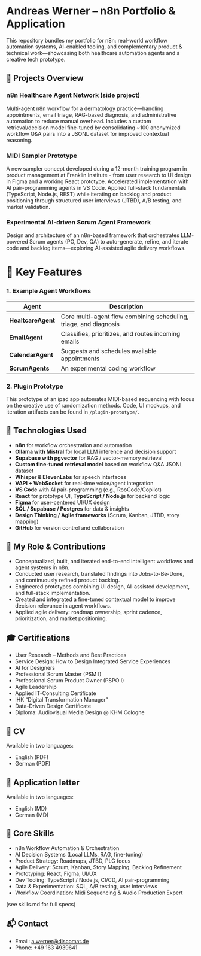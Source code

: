 # Andreas Werner – n8n Portfolio & Application

This repository bundles my portfolio for n8n: real-world workflow automation systems, AI-enabled tooling, and complementary product & technical work—showcasing both healthcare automation agents and a creative tech prototype.

## 🚀 Projects Overview

### n8n Healthcare Agent Network (side project)
Multi-agent n8n workflow for a dermatology practice—handling appointments, email triage, RAG-based diagnosis, and administrative automation to reduce manual overhead. Includes a custom retrieval/decision model fine-tuned by consolidating ~100 anonymized workflow Q&A pairs into a JSONL dataset for improved contextual reasoning.

### MIDI Sampler Prototype
A new sampler concept developed during a 12-month training program in product management at Franklin Institute - from user research to UI design in Figma and a working React prototype. Accelerated implementation with AI pair-programming agents in VS Code. Applied full-stack fundamentals (TypeScript, Node.js, REST) while iterating on backlog and product positioning through structured user interviews (JTBD), A/B testing, and market validation.

### Experimental AI-driven Scrum Agent Framework
Design and architecture of an n8n-based framework that orchestrates LLM-powered Scrum agents (PO, Dev, QA) to auto-generate, refine, and iterate code and backlog items—exploring AI-assisted agile delivery workflows.

# 📌 Key Features

### 1. Example Agent Workflows

| Agent                         | Description                                                         |
|-------------------------------|---------------------------------------------------------------------|
| **HealtcareAgent** 			| Core multi-agent flow combining scheduling, triage, and diagnosis   |
| **EmailAgent**                | Classifies, prioritizes, and routes incoming emails                 |
| **CalendarAgent**             | Suggests and schedules available appointments                       |
| **ScrumAgents**               | An experimental coding workflow                                     |

### 2. Plugin Prototype

This prototype of an ipad app automates MIDI-based sequencing with focus on the creative use of randomization methods. Code, UI mockups, and iteration artifacts can be found in `/plugin-prototype/`.

## 🔧 Technologies Used

- **n8n** for workflow orchestration and automation  
- **Ollama with Mistral** for local LLM inference and decision support  
- **Supabase with pgvector** for RAG / vector-memory retrieval  
- **Custom fine-tuned retrieval model** based on workflow Q&A JSONL dataset  
- **Whisper & ElevenLabs** for speech interfaces  
- **VAPI + WebSocket** for real-time voice/agent integration  
- **VS Code** with AI pair-programming (e.g., RooCode/Copilot)  
- **React** for prototype UI, **TypeScript / Node.js** for backend logic  
- **Figma** for user-centered UI/UX design  
- **SQL / Supabase / Postgres** for data & insights  
- **Design Thinking / Agile frameworks** (Scrum, Kanban, JTBD, story mapping)  
- **GitHub** for version control and collaboration  

## 🧠 My Role & Contributions

- Conceptualized, built, and iterated end-to-end intelligent workflows and agent systems in n8n.  
- Conducted user research, translated findings into Jobs-to-Be-Done, and continuously refined product backlog.  
- Engineered prototypes combining UI design, AI-assisted development, and full-stack implementation.  
- Created and integrated a fine-tuned contextual model to improve decision relevance in agent workflows.  
- Applied agile delivery: roadmap ownership, sprint cadence, prioritization, and market positioning.

## 🎓 Certifications

- User Research – Methods and Best Practices  
- Service Design: How to Design Integrated Service Experiences  
- AI for Designers  
- Professional Scrum Master (PSM I)  
- Professional Scrum Product Owner (PSPO I)  
- Agile Leadership  
- Applied IT-Consulting Certificate  
- IHK “Digital Transformation Manager”  
- Data-Driven Design Certificate
- Diploma: Audiovisual Media Design @ KHM Cologne

## 📄 CV

Available in two languages:  
- English (PDF)  
- German (PDF)  

## 📄 Application letter 

Available in two languages:  
- English (MD) 
- German (MD) 

## 🧰 Core Skills

- n8n Workflow Automation & Orchestration  
- AI Decision Systems (Local LLMs, RAG, fine-tuning)  
- Product Strategy: Roadmaps, JTBD, PLG focus  
- Agile Delivery: Scrum, Kanban, Story Mapping, Backlog Refinement  
- Prototyping: React, Figma, UI/UX  
- Dev Tooling: TypeScript / Node.js, CI/CD, AI pair-programming  
- Data & Experimentation: SQL, A/B testing, user interviews
- Workflow Coordination: Midi Sequencing & Audio Production Expert

(see skills.md for full specs)

## 📬 Contact

- Email: a.werner@discomat.de  
- Phone: +49 163 4939641  
